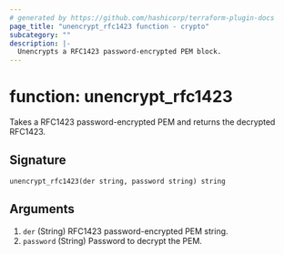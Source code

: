 ```yaml
---
# generated by https://github.com/hashicorp/terraform-plugin-docs
page_title: "unencrypt_rfc1423 function - crypto"
subcategory: ""
description: |-
  Unencrypts a RFC1423 password-encrypted PEM block.
---
```


# function: unencrypt_rfc1423

Takes a RFC1423 password-encrypted PEM and returns the decrypted RFC1423.



## Signature

<!-- signature generated by tfplugindocs -->
```text
unencrypt_rfc1423(der string, password string) string
```

## Arguments

<!-- arguments generated by tfplugindocs -->
1. `der` (String) RFC1423 password-encrypted PEM string.
1. `password` (String) Password to decrypt the PEM.
